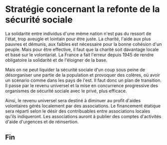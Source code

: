 # Stratégie concernant la refonte de la sécurité sociale

La solidarité entre individus d'une même nation n'est pas du ressort de l'état, trop aveugle et lointain pour être juste. La charité, l'aide aux plus pauvres et démunis, aux faibles est nécessaire pour la bonne cohésion d'un peuple. Mais pour être effective, il faut que la charité soit davantage locale et basé sur le volontariat. La France a fait l'erreur depuis 1945 de rendre obligatoire la solidarité et de l'éloigner de la base.

Mais on ne peut liquider la sécurité sociale d'un coup sous peine de désorganiser une partie de la population et provoquer des colères, où avoir un scénario comme dans les pays de l'est. Il faut donc un plan de transition. Il passe par le revenu universel et la mise en concurrence progressive des organismes de sécurité sociale avec le privé, plus efficace.

Ainsi, le revenu universel sera destiné à diminuer au profit d'aides volontaires gérés localement par des associations. Le financement étatique sera réparti selon le désir des contribuables entre associations locales qu'ils indiqueront. Les associations auront à publier des comptes d'activités d'aide d'urgences et de réinsertion.

## Fin
